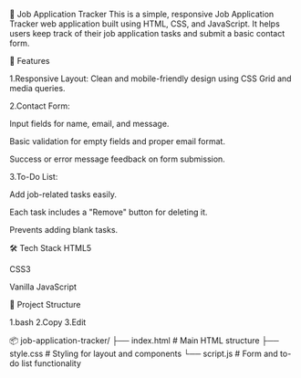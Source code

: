 📄 Job Application Tracker
This is a simple, responsive Job Application Tracker web application built using HTML, CSS, and JavaScript. It helps users keep track of their job application tasks and submit a basic contact form.

🚀 Features

1.Responsive Layout:
Clean and mobile-friendly design using CSS Grid and media queries.

2.Contact Form:

Input fields for name, email, and message.

Basic validation for empty fields and proper email format.

Success or error message feedback on form submission.

3.To-Do List:

Add job-related tasks easily.

Each task includes a "Remove" button for deleting it.

Prevents adding blank tasks.

🛠 Tech Stack
HTML5

CSS3

Vanilla JavaScript

📁 Project Structure

1.bash
2.Copy
3.Edit

📦 job-application-tracker/
├── index.html        # Main HTML structure
├── style.css         # Styling for layout and components
└── script.js         # Form and to-do list functionality

